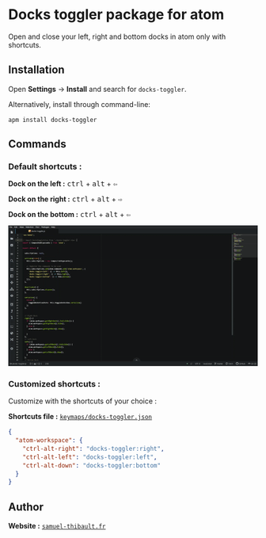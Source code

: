 # Docks toggler package for atom
 
Open and close your left, right and bottom docks in atom only with shortcuts.

Installation
------------
Open **Settings** → **Install** and search for `docks-toggler`.

Alternatively, install through command-line:

```
apm install docks-toggler
```


## Commands

### Default shortcuts :

**Dock on the left :** <kbd>ctrl</kbd> + <kbd>alt</kbd> + <kbd>⇦</kbd>

**Dock on the right :** <kbd>ctrl</kbd> + <kbd>alt</kbd> + <kbd>⇨</kbd>

**Dock on the bottom :** <kbd>ctrl</kbd> + <kbd>alt</kbd> + <kbd>⇦</kbd>


![Screenshot](https://github.com/samthib/docks-toggler/blob/master/docks-toggler.gif)


### Customized shortcuts :

Customize with the shortcuts of your choice :

**Shortcuts file :** [`keymaps/docks-toggler.json`](./keymaps/docks-toggler.json)

```json
{
  "atom-workspace": {
    "ctrl-alt-right": "docks-toggler:right",
    "ctrl-alt-left": "docks-toggler:left",
    "ctrl-alt-down": "docks-toggler:bottom"
  }
}
```

## Author

**Website :** [`samuel-thibault.fr`](http://samuel-thibault.fr)
